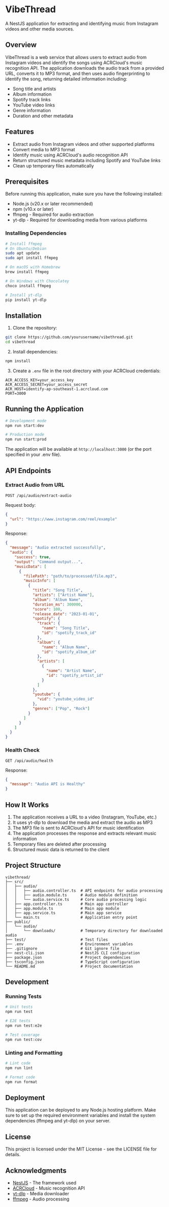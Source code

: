 # VibeThread

A NestJS application for extracting and identifying music from Instagram videos and other media sources.

## Overview

VibeThread is a web service that allows users to extract audio from Instagram videos and identify the songs using ACRCloud's music recognition API. The application downloads the audio track from a provided URL, converts it to MP3 format, and then uses audio fingerprinting to identify the song, returning detailed information including:

- Song title and artists
- Album information
- Spotify track links
- YouTube video links
- Genre information
- Duration and other metadata

## Features

- Extract audio from Instagram videos and other supported platforms
- Convert media to MP3 format
- Identify music using ACRCloud's audio recognition API
- Return structured music metadata including Spotify and YouTube links
- Clean up temporary files automatically

## Prerequisites

Before running this application, make sure you have the following installed:

- Node.js (v20.x or later recommended)
- npm (v10.x or later)
- ffmpeg - Required for audio extraction
- yt-dlp - Required for downloading media from various platforms

### Installing Dependencies

```bash
# Install ffmpeg
# On Ubuntu/Debian
sudo apt update
sudo apt install ffmpeg

# On macOS with Homebrew
brew install ffmpeg

# On Windows with Chocolatey
choco install ffmpeg

# Install yt-dlp
pip install yt-dlp
```

## Installation

1. Clone the repository:
```bash
git clone https://github.com/yourusername/vibethread.git
cd vibethread
```

2. Install dependencies:
```bash
npm install
```

3. Create a `.env` file in the root directory with your ACRCloud credentials:
```
ACR_ACCESS_KEY=your_access_key
ACR_ACCESS_SECRET=your_access_secret
ACR_HOST=identify-ap-southeast-1.acrcloud.com
PORT=3000
```

## Running the Application

```bash
# Development mode
npm run start:dev

# Production mode
npm run start:prod
```

The application will be available at `http://localhost:3000` (or the port specified in your .env file).

## API Endpoints

### Extract Audio from URL
```
POST /api/audio/extract-audio
```

Request body:
```json
{
  "url": "https://www.instagram.com/reel/example"
}
```

Response:
```json
{
  "message": "Audio extracted successfully",
  "audio": {
    "success": true,
    "output": "Command output...",
    "musicData": [
      {
        "filePath": "path/to/processed/file.mp3",
        "musicInfo": [
          {
            "title": "Song Title",
            "artists": ["Artist Name"],
            "album": "Album Name",
            "duration_ms": 300000,
            "score": 100,
            "release_date": "2023-01-01",
            "spotify": {
              "track": {
                "name": "Song Title",
                "id": "spotify_track_id"
              },
              "album": {
                "name": "Album Name",
                "id": "spotify_album_id"
              },
              "artists": [
                {
                  "name": "Artist Name",
                  "id": "spotify_artist_id"
                }
              ]
            },
            "youtube": {
              "vid": "youtube_video_id"
            },
            "genres": ["Pop", "Rock"]
          }
        ]
      }
    ]
  }
}
```

### Health Check
```
GET /api/audio/health
```

Response:
```json
{
  "message": "Audio API is Healthy"
}
```

## How It Works

1. The application receives a URL to a video (Instagram, YouTube, etc.)
2. It uses yt-dlp to download the media and extract the audio as MP3
3. The MP3 file is sent to ACRCloud's API for music identification
4. The application processes the response and extracts relevant music information
5. Temporary files are deleted after processing
6. Structured music data is returned to the client

## Project Structure

```
vibethread/
├── src/
│   ├── audio/
│   │   ├── audio.controller.ts  # API endpoints for audio processing
│   │   ├── audio.module.ts      # Audio module definition
│   │   └── audio.service.ts     # Core audio processing logic
│   ├── app.controller.ts        # Main app controller
│   ├── app.module.ts            # Main app module
│   ├── app.service.ts           # Main app service
│   └── main.ts                  # Application entry point
├── public/
│   └── audio/
│       └── downloads/           # Temporary directory for downloaded audio
├── test/                        # Test files
├── .env                         # Environment variables
├── .gitignore                   # Git ignore file
├── nest-cli.json                # NestJS CLI configuration
├── package.json                 # Project dependencies
├── tsconfig.json                # TypeScript configuration
└── README.md                    # Project documentation
```

## Development

### Running Tests

```bash
# Unit tests
npm run test

# E2E tests
npm run test:e2e

# Test coverage
npm run test:cov
```

### Linting and Formatting

```bash
# Lint code
npm run lint

# Format code
npm run format
```

## Deployment

This application can be deployed to any Node.js hosting platform. Make sure to set up the required environment variables and install the system dependencies (ffmpeg and yt-dlp) on your server.

## License

This project is licensed under the MIT License - see the LICENSE file for details.

## Acknowledgments

- [NestJS](https://nestjs.com/) - The framework used
- [ACRCloud](https://www.acrcloud.com/) - Music recognition API
- [yt-dlp](https://github.com/yt-dlp/yt-dlp) - Media downloader
- [ffmpeg](https://ffmpeg.org/) - Audio processing
